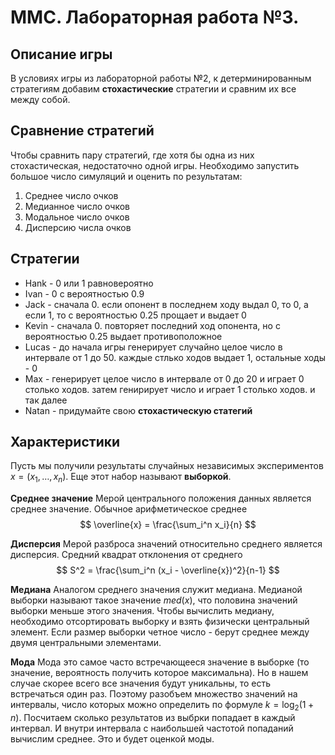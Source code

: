 # ММС. Лабораторная работа №3.

## Описание игры
В условиях игры из лабораторной работы  №2, к детерминированным стратегиям добавим **стохастические** стратегии и сравним их все между собой.

## Сравнение стратегий
Чтобы сравнить пару стратегий, где хотя бы одна из них стохастическая, недостаточно одной игры. Необходимо запустить большое число симуляций и оценить по результатам:
1. Среднее число очков
2. Медианное число очков
3. Модальное число очков
4. Дисперсию числа очков

## Стратегии
* Hank - 0 или 1 равновероятно
* Ivan - 0 с вероятностью $0.9$
* Jack - сначала 0. если опонент в последнем ходу выдал 0, то 0, а если 1, то с вероятностью $0.25$ прощает и выдает 0
* Kevin - сначала 0. повторяет последний ход опонента, но с вероятностью $0.25$ выдает противоположное
* Lucas - до начала игры генерирует случайно целое число в интервале от 1 до 50. каждые стлько ходов выдает 1, остальные ходы - 0 
* Max - генерирует целое число в интервале от 0 до 20 и играет 0 столько ходов. затем генирирует число и играет 1 столько ходов. и так далее
* Natan - придумайте свою **стохастическую статегий**


## Характеристики
Пусть мы получили результаты случайных независимых экспериментов $x = (x_1, \dots, x_n)$. Еще этот набор называют **выборкой**.

**Среднее значение**
Мерой центрального положения данных является среднее значение. Обычное арифметическое среднее
$$
\overline{x} = \frac{\sum_i^n x_i}{n}
$$

**Дисперсия**
Мерой разброса значений относительно среднего является дисперсия. Средний квадрат отклонения от среднего
$$
S^2 = \frac{\sum_i^n (x_i - \overline{x})^2}{n-1}
$$

**Медиана**
Аналогом среднего значения служит медиана.
Медианой выборки называют такое значение $med(x)$, что половина значений выборки меньше этого значения.
Чтобы вычислить медиану, необходимо отсортировать выборку и взять физически центральный элемент. Если размер выборки четное число - берут среднее между двумя центральными элементами.

**Мода**
Мода это самое часто встречающееся значение в выборке (то значение, вероятность получить которое максимальна). Но в нашем случае скорее всего все значения будут уникальны, то есть встречаться один раз. Поэтому разобъем множество значений на интервалы, число которых можно определить по формуле $k = \log_2(1 + n)$. Посчитаем сколько результатов из выбрки попадает в каждый интервал. И внутри интервала с наибольшей частотой попаданий вычислим среднее. Это и будет оценкой моды.
